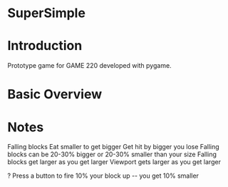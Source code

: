# SuperSimple
# Introduction
Prototype game for GAME 220 developed with pygame.

# Basic Overview

# Notes
Falling blocks
Eat smaller to get bigger
Get hit by bigger you lose
Falling blocks can be 20-30% bigger or 20-30% smaller than your size
Falling blocks get larger as you get larger
Viewport gets larger as you get larger

? Press a button to fire 10% your block up -- you get 10% smaller
